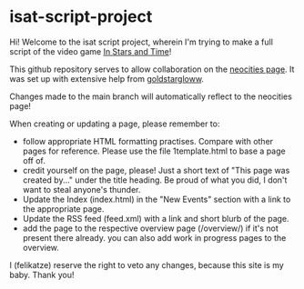 # isat-script-project

Hi! Welcome to the isat script project, wherein I'm trying to make a full script of the video game [In Stars and Time](https://instarsandtime.com)!

This github repository serves to allow collaboration on the [neocities page]((https://felicitations.neocities.org)). It was set up with extensive help from [goldstargloww](https://github.com/goldstargloww). 

Changes made to the main branch will automatically reflect to the neocities page!

When creating or updating a page, please remember to:

- follow appropriate HTML formatting practises. Compare with other pages for reference. Please use the file 1template.html to base a page off of.
- credit yourself on the page, please! Just a short text of "This page was created by..." under the title heading. Be proud of what you did, I don't want to steal anyone's thunder.
- Update the Index (index.html) in the "New Events" section with a link to the appropriate page.
- Update the RSS feed (feed.xml) with a link and short blurb of the page.
- add the page to the respective overview page (/overview/) if it's not present there already. you can also add work in progress pages to the overview.

I (felikatze) reserve the right to veto any changes, because this site is my baby. Thank you!
